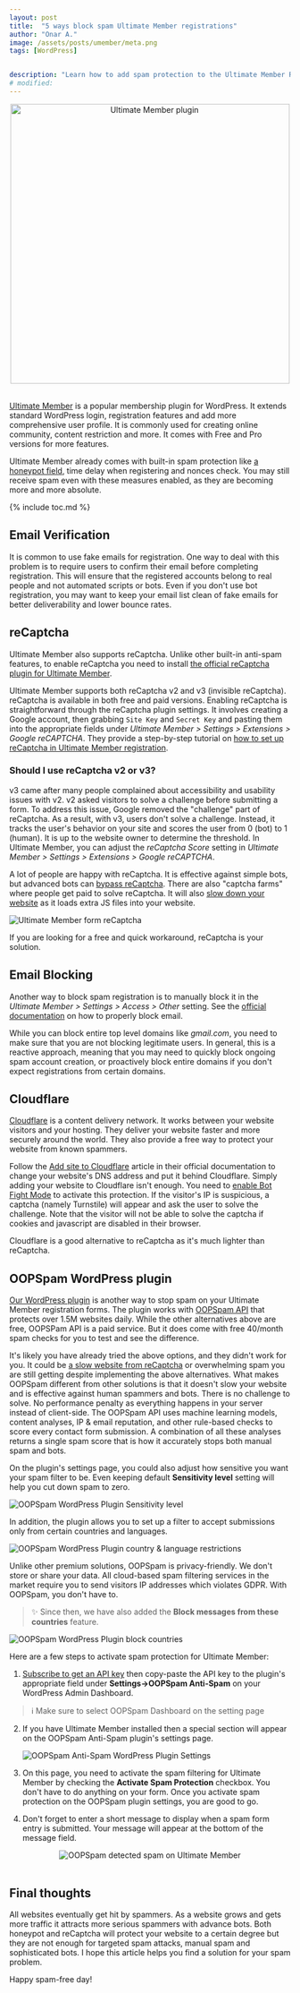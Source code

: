```yaml
---
layout: post
title:  "5 ways block spam Ultimate Member registrations"
author: "Onar A."
image: /assets/posts/umember/meta.png
tags: [WordPress]


description: "Learn how to add spam protection to the Ultimate Member Registration Form using these 5 different methods in WordPress."
# modified: 
---
```

<center>
<img loading="lazy"  width="500" alt="Ultimate Member plugin" src="/blog/assets/posts/umember/header.png">
</center>
<br/>

[Ultimate Member](https://ultimatemember.com/) is a popular membership plugin for WordPress. It extends standard WordPress login, registration features and add more comprehensive user profile. It is commonly used for creating online community, content restriction and more. It comes with Free and Pro versions for more features. 

Ultimate Member already comes with built-in spam protection like [a honeypot field](https://www.oopspam.com/blog/ways-to-stop-spam#honeypot-filter-spam-with-a-hidden-field), time delay when registering and nonces check. You may still receive spam even with these measures enabled, as they are becoming more and more absolute.

{% include toc.md %}

## Email Verification

It is common to use fake emails for registration. One way to deal with this problem is to require users to confirm their email before completing registration. This will ensure that the registered accounts belong to real people and not automated scripts or bots. Even if you don't use bot registration, you may want to keep your email list clean of fake emails for better deliverability and lower bounce rates.

## reCaptcha

Ultimate Member also supports reCaptcha. Unlike other built-in anti-spam features, to enable reCaptcha you need to install [the official reCaptcha plugin for Ultimate Member](https://wordpress.org/plugins/um-recaptcha/).

Ultimate Member supports both reCaptcha v2 and v3 (invisible reCaptcha). reCaptcha is available in both free and paid versions. Enabling reCaptcha is straightforward through the reCaptcha plugin settings. It involves creating a Google account, then grabbing `Site Key` and `Secret Key` and pasting them into the appropriate fields under *Ultimate Member > Settings > Extensions > Google reCAPTCHA*. They provide a step-by-step tutorial on [how to set up reCaptcha in Ultimate Member registration](https://docs.ultimatemember.com/article/72-google-recaptcha).

### Should I use reCaptcha v2 or v3?

v3 came after many people complained about accessibility and usability issues with v2. v2 asked visitors to solve a challenge before submitting a form. To address this issue, Google removed the "challenge" part of reCaptcha. As a result, with v3, users don't solve a challenge. Instead, it tracks the user's behavior on your site and scores the user from 0 (bot) to 1 (human). It is up to the website owner to determine the threshold. In Ultimate Member, you can adjust the *reCaptcha Score* setting in *Ultimate Member > Settings > Extensions > Google reCAPTCHA*.

A lot of people are happy with reCaptcha. It is effective against simple bots, but advanced bots can [bypass reCaptcha](https://github.com/xHossein/PyPasser). There are also "captcha farms" where people get paid to solve reCaptcha. It will also [slow down your website](https://www.oopspam.com/blog/recaptcha-performance-analyses) as it loads extra JS files into your website.

![Ultimate Member form reCaptcha](/blog/assets/posts/umembers/recaptcha.png "Ultimate Member form reCaptcha")

If you are looking for a free and quick workaround, reCaptcha is your solution.

## Email Blocking

Another way to block spam registration is to manually block it in the *Ultimate Member > Settings > Access > Other* setting. See the [official documentation](https://docs.ultimatemember.com/article/1604-block-email-address-on-registration) on how to properly block email.

While you can block entire top level domains like *gmail.com*, you need to make sure that you are not blocking legitimate users.
In general, this is a reactive approach, meaning that you may need to quickly block ongoing spam account creation, or proactively block entire domains if you don't expect registrations from certain domains.

## Cloudflare

[Cloudflare](https://www.cloudflare.com/) is a content delivery network. It works between your website visitors and your hosting. They deliver your website faster and more securely around the world. They also provide a free way to protect your website from known spammers.

Follow the [Add site to Cloudflare](https://developers.cloudflare.com/fundamentals/get-started/setup/add-site/) article in their official documentation to change your website's DNS address and put it behind Cloudflare. Simply adding your website to Cloudflare isn't enough. You need to [enable Bot Fight Mode](https://developers.cloudflare.com/bots/get-started/free/) to activate this protection. If the visitor's IP is suspicious, a captcha (namely Turnstile) will appear and ask the user to solve the challenge. Note that the visitor will not be able to solve the captcha if cookies and javascript are disabled in their browser.

Cloudflare is a good alternative to reCaptcha as it's much lighter than reCaptcha.

## OOPSpam WordPress plugin

[Our WordPress plugin](https://wordpress.org/plugins/oopspam-anti-spam/) is another way to stop spam on your Ultimate Member registration forms. The plugin works with [OOPSpam API](https://www.oopspam.com/) that protects over 1.5M websites daily. While the other alternatives above are free, OOPSPam API is a paid service. But it does come with free 40/month spam checks for you to test and see the difference.

It's likely you have already tried the above options, and they didn't work for you. It could be [a slow website from reCaptcha](https://www.oopspam.com/blog/recaptcha-performance-analyses) or overwhelming spam you are still getting despite implementing the above alternatives. What makes OOPSpam different from other solutions is that it doesn't slow your website and is effective against human spammers and bots. There is no challenge to solve. No performance penalty as everything happens in your server instead of client-side. The OOPSpam API uses machine learning models, content analyses, IP & email reputation, and other rule-based checks to score every contact form submission. A combination of all these analyses returns a single spam score that is how it accurately stops both manual spam and bots.

On the plugin's settings page, you could also adjust how sensitive you want your spam filter to be. Even keeping default __Sensitivity level__ setting will help you cut down spam to zero.

![OOPSpam WordPress Plugin Sensitivity level](https://www.oopspam.com/assets/WP_SensitivyLevel.jpg "OOPSpam WordPress Plugin Sensitivity level")

In addition, the plugin allows you to set up a filter to accept submissions only from certain countries and languages.

![OOPSpam WordPress Plugin country & language restrictions](https://www.oopspam.com/assets/country-language-filter.png "OOPSpam WordPress Plugin country & language restrictions")

Unlike other premium solutions, OOPSpam is privacy-friendly. We don't store or share your data. All cloud-based spam filtering services in the market require you to send visitors IP addresses which violates GDPR. With OOPSpam, you don't have to.

> ✨ Since then, we have also added the __Block messages from these countries__ feature.

![OOPSpam WordPress Plugin block countries](https://www.oopspam.com/blog/assets/wp-block-countries.png "OOPSpam WordPress Plugin block countries")

Here are a few steps to activate spam protection for Ultimate Member:

1. [Subscribe to get an API key](https://app.oopspam.com/Identity/Account/Register) then copy-paste the API key to the plugin's appropriate field under __Settings->OOPSpam Anti-Spam__ on your WordPress Admin Dashboard.

> ℹ️ Make sure to select OOPSpam Dashboard on the setting page

2. If you have Ultimate Member installed then a special section will appear on the OOPSpam Anti-Spam plugin's settings page.

    ![OOPSpam Anti-Spam WordPress Plugin Settings](/blog/assets/posts/umember/oopspam-umember-setting.png "OOPSpam Anti-Spam WordPress Plugin Settings")

3. On this page, you need to activate the spam filtering for Ultimate Member by checking the **Activate Spam Protection** checkbox. You don't have to do anything on your form. Once you activate spam protection on the OOPSpam plugin settings, you are good to go.

4. Don't forget to enter a short message to display when a spam form entry is submitted. Your message will appear at the bottom of the message field.

<center>
<img loading="lazy"  alt="OOPSpam detected spam on Ultimate Member" src="/blog/assets/posts/umember/umember-spam-detected.png">
</center>
<br/>

## Final thoughts

All websites eventually get hit by spammers. As a website grows and gets more traffic it attracts more serious spammers with advance bots. Both honeypot and reCaptcha will protect your website to a certain degree but they are not enough for targeted spam attacks, manual spam and sophisticated bots. I hope this article helps you find a solution for your spam problem.

Happy spam-free day!